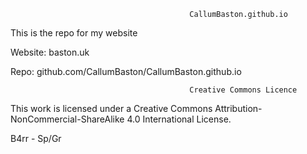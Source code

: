                                             CallumBaston.github.io
This is the repo for my website

Website:  baston.uk

Repo:     github.com/CallumBaston/CallumBaston.github.io


                                            Creative Commons Licence
  This work is licensed under a Creative Commons Attribution-NonCommercial-ShareAlike 4.0 International License.

  B4rr - Sp/Gr
